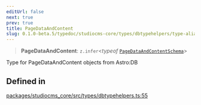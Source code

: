 ```yaml
---
editUrl: false
next: true
prev: true
title: PageDataAndContent
slug: 0.1.0-beta.5/typedoc/studiocms-core/types/dbtypehelpers/type-aliases/pagedataandcontent
---
```


> **PageDataAndContent**: `z.infer`\<*typeof* [`PageDataAndContentSchema`](/0.1.0-beta.5/typedoc/studiocms-core/types/dbtypehelpers/variables/pagedataandcontentschema/)>

Type for PageDataAndContent objects from Astro:DB

## Defined in

[packages/studiocms\_core/src/types/dbtypehelpers.ts:55](https://github.com/astrolicious/studiocms/tree/main/packages/studiocms_core/src/types/dbtypehelpers.ts#L55)
